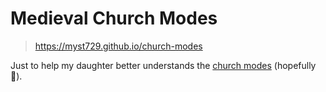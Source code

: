 # Medieval Church Modes

> https://myst729.github.io/church-modes

Just to help my daughter better understands the [church modes](https://en.wikipedia.org/wiki/Mode_(music)) (hopefully :rofl:).
